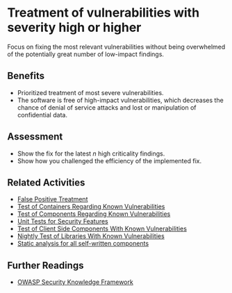 # Treatment of vulnerabilities with severity high or higher

Focus on fixing the most relevant vulnerabilities without being overwhelmed of the potentially great number of low-impact findings.

## Benefits

- Prioritized treatment of most severe vulnerabilities.
- The software is free of high-impact vulnerabilities, which decreases the chance of denial of service attacks and lost or manipulation of confidential data.

## Assessment

- Show the fix for the latest *n* high criticality findings.
- Show how you challenged the efficiency of the implemented fix.

## Related Activities

- [False Positive Treatment](../yellow/false-positive-treatment.md)
- [Test of Containers Regarding Known Vulnerabilities](../green/test-of-container-images-regarding-known-vulnerabilities.md)
- [Test of Components Regarding Known Vulnerabilities](../yellow/test-of-components-regarding-known-vulnerabilities.md)
- [Unit Tests for Security Features](../yellow/unit-tests-for-security-features.md)
- [Test of Client Side Components With Known Vulnerabilities](../orange/test-of-client-side-components-with-known-vulnerabilities.md)
- [Nightly Test of Libraries With Known Vulnerabilities](../orange/nightly-test-of-libraries-with-known-vulnerabilities.md)
- [Static analysis for all self-written components](static-analysis-for-all-self-written-components.md)

## Further Readings

- [OWASP Security Knowledge Framework](https://owasp.org/www-project-security-knowledge-framework/)
